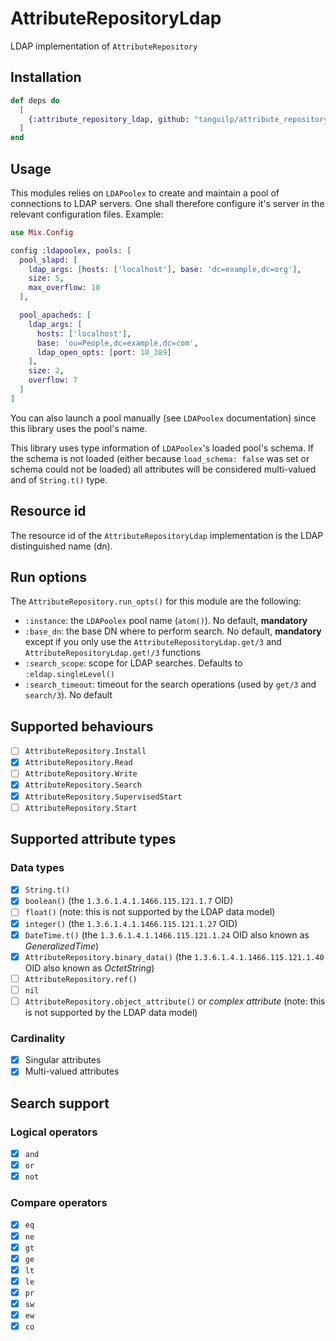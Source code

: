 # AttributeRepositoryLdap

LDAP implementation of `AttributeRepository`

## Installation

```elixir
def deps do
  [
    {:attribute_repository_ldap, github: "tanguilp/attribute_repository_ldap", tag: "v0.1.1"}
  ]
end
```

## Usage

This modules relies on `LDAPoolex` to create and maintain a pool of connections to LDAP
servers. One shall therefore configure it's server in the relevant configuration files. Example:

```elixir
use Mix.Config

config :ldapoolex, pools: [
  pool_slapd: [
    ldap_args: [hosts: ['localhost'], base: 'dc=example,dc=org'],
    size: 5,
    max_overflow: 10
  ],

  pool_apacheds: [
    ldap_args: [
      hosts: ['localhost'],
      base: 'ou=People,dc=example,dc=com',
      ldap_open_opts: [port: 10_389]
    ],
    size: 2,
    overflow: 7
  ]
]
```

You can also launch a pool manually (see `LDAPoolex` documentation) since this library uses
the pool's name.

This library uses type information of `LDAPoolex`'s loaded pool's schema. If the schema is
not loaded (either because `load_schema: false` was set or schema could not be loaded) all
attributes will be considered multi-valued and of `String.t()` type.

## Resource id

The resource id of the `AttributeRepositoryLdap` implementation is the LDAP distinguished
name (dn).

## Run options

The `AttributeRepository.run_opts()` for this module are the following:
- `:instance`: the `LDAPoolex` pool name (`atom()`). No default, **mandatory**
- `:base_dn`: the base DN where to perform search. No default, **mandatory** except if
you only use the `AttributeRepositoryLdap.get/3` and `AttributeRepositoryLdap.get!/3` functions
- `:search_scope`: scope for LDAP searches. Defaults to `:eldap.singleLevel()`
- `:search_timeout`: timeout for the search operations (used by `get/3` and `search/3`). No
default

## Supported behaviours

- [ ] `AttributeRepository.Install`
- [x] `AttributeRepository.Read`
- [ ] `AttributeRepository.Write`
- [x] `AttributeRepository.Search`
- [x] `AttributeRepository.SupervisedStart`
- [ ] `AttributeRepository.Start`

## Supported attribute types

### Data types

- [x] `String.t()`
- [x] `boolean()` (the `1.3.6.1.4.1.1466.115.121.1.7` OID)
- [ ] `float()` (note: this is not supported by the LDAP data model)
- [x] `integer()` (the `1.3.6.1.4.1.1466.115.121.1.27` OID)
- [x] `DateTime.t()` (the `1.3.6.1.4.1.1466.115.121.1.24` OID also known as *GeneralizedTime*)
- [x] `AttributeRepository.binary_data()` (the `1.3.6.1.4.1.1466.115.121.1.40` OID also known
as *OctetString*)
- [ ] `AttributeRepository.ref()`
- [ ] `nil`
- [ ] `AttributeRepository.object_attribute()` or *complex attribute* (note: this is not supported
by the LDAP data model)

### Cardinality

- [x] Singular attributes
- [x] Multi-valued attributes

## Search support

### Logical operators

- [x] `and`
- [x] `or`
- [x] `not`

### Compare operators

- [x] `eq`
- [x] `ne`
- [x] `gt`
- [x] `ge`
- [x] `lt`
- [x] `le`
- [x] `pr`
- [x] `sw`
- [x] `ew`
- [x] `co`
